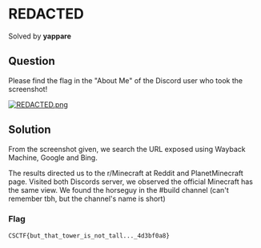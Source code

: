 # REDACTED
Solved by **yappare**

## Question
Please find the flag in the "About Me" of the Discord user who took the screenshot!

[![REDACTED.png](https://i.postimg.cc/tCm3Yb7j/REDACTED.png)](https://postimg.cc/0bDMBLpW)

## Solution
From the screenshot given, we search the URL exposed using Wayback Machine, Google and Bing.

The results directed us to the r/Minecraft at Reddit and PlanetMinecraft page. Visited both Discords server, we observed the official Minecraft has the same view. We found the horseguy in the #build channel (can't remember tbh, but the channel's name is short)

### Flag
`CSCTF{but_that_tower_is_not_tall..._4d3bf0a8}`
